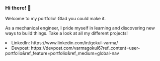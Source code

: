 ### Hi there! 👋

Welcome to my portfolio! Glad you could make it. 

As a mechanical engineer, I pride myself in learning and discovering new ways to build things. Take a look at all my different projects!

   <li>   
LinkedIn: https://www.linkedin.com/in/gokul-varma/
   </li>
   <li>
Devpost: https://devpost.com/varmagokul6?ref_content=user-portfolio&ref_feature=portfolio&ref_medium=global-nav
   </li>

